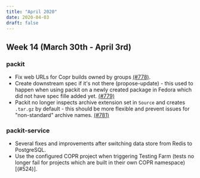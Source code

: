```yaml
---
title: "April 2020"
date: 2020-04-03
draft: false
---
```


## Week 14 (March 30th - April 3rd)

### packit

* Fix web URLs for Copr builds owned by groups [(#778)].
* Create downstream spec if it's not there (propose-update) - this used to happen when using packit on a newly created package in Fedora which did not have spec fille added yet. [(#779)]
* Packit no longer inspects archive extension set in `Source` and creates `.tar.gz` by default - this should be more flexible and prevent issues for "non-standard" archive names. [(#781)]

### packit-service
* Several fixes and improvements after switching data store from Redis to PostgreSQL.
* Use the configured COPR project when triggering Testing Farm (tests no longer fail for projects which are built in their own COPR namespace) [(#524)].


[(#778)]: https://github.com/packit-service/packit/pull/778
[(#779)]: https://github.com/packit-service/packit/pull/779
[(#781)]: https://github.com/packit-service/packit/pull/781
[(#490)]: https://github.com/packit-service/packit-service/pull/524
